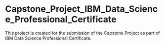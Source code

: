 # Capstone_Project_IBM_Data_Science_Professional_Certificate
This project is created for the submission of the Capstone Project as part of IBM Data Science Professional Certificate. 
